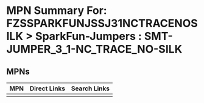 



# MPN Summary For: FZSSPARKFUNJSSJ31NCTRACENOSILK > SparkFun-Jumpers : SMT-JUMPER_3_1-NC_TRACE_NO-SILK

## MPNs
  

|MPN|Direct Links|Search Links|
| :--- | :--- | :--- |
||||
